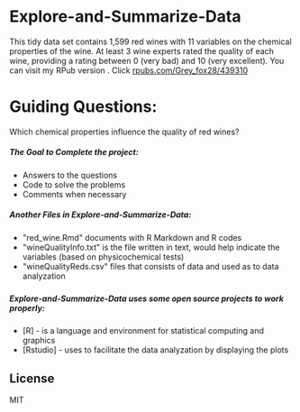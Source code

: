 # Explore-and-Summarize-Data

This tidy data set contains 1,599 red wines with 11 variables on the chemical properties of the wine. 
At least 3 wine experts rated the quality of each wine, providing a rating between 0 (very bad) and 10 (very excellent).
You can visit my RPub version . Click <a href="http://rpubs.com/Grey_fox28/red-wine-quality
">rpubs.com/Grey_fox28/439310
</a>



# Guiding Questions:

Which chemical properties influence the quality of red wines?

##### The Goal to Complete the project:
  
  - Answers to the questions
  - Code to solve the problems 
  - Comments when necessary

##### Another Files in Explore-and-Summarize-Data:

  - "red_wine.Rmd" documents with R Markdown and R codes 
  - "wineQualityInfo.txt" is the file written in text, would help indicate the variables (based on physicochemical tests) 
  - "wineQualityReds.csv" files that consists of data and used as to data analyzation
### 

##### Explore-and-Summarize-Data uses some open source projects to work properly:

* [R] -  is a language and environment for statistical computing and graphics
* [Rstudio] - uses to facilitate the data analyzation by displaying the plots

License
----
MIT
